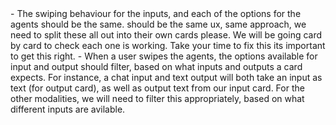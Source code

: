 <bugs>

</bugs>



<resolved>
- The swiping behaviour for the inputs, and each of the options for the agents should be the same. should be the same ux, same approach, we need to split these all out into their own cards please. We will be going card by card to check each one is working. Take your time to fix this its important to get this right. 
- When a user swipes the agents, the options available for input and output should filter, based on what inputs and outputs a card expects. For instance, a chat input and text output will both take an input as text (for output card), as well as output text from our input card. For the other modalities, we will need to filter this appropriately, based on what different inputs are avilable.